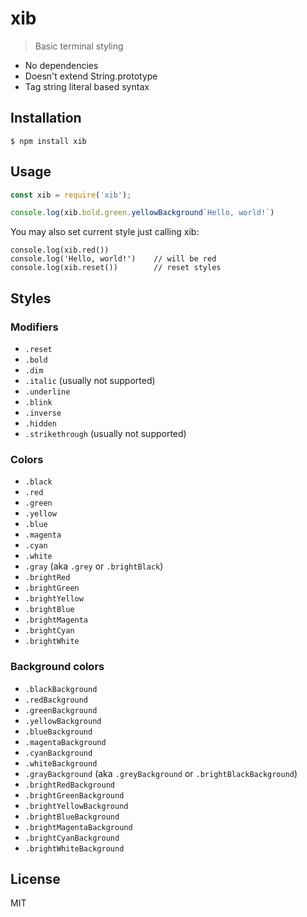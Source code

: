 # xib
> Basic terminal styling

- No dependencies
- Doesn't extend String.prototype
- Tag string literal based syntax

## Installation
```console
$ npm install xib
```

## Usage
```js
const xib = require('xib');

console.log(xib.bold.green.yellowBackground`Hello, world!`)
```

You may also set current style just calling xib:
```
console.log(xib.red())
console.log('Hello, world!')    // will be red
console.log(xib.reset())        // reset styles
```

## Styles

### Modifiers

- `.reset`
- `.bold`
- `.dim`
- `.italic` (usually not supported)
- `.underline`
- `.blink`
- `.inverse`
- `.hidden`
- `.strikethrough` (usually not supported)

### Colors

- `.black`
- `.red`
- `.green`
- `.yellow`
- `.blue`
- `.magenta`
- `.cyan`
- `.white`
- `.gray` (aka `.grey` or `.brightBlack`)
- `.brightRed`
- `.brightGreen`
- `.brightYellow`
- `.brightBlue`
- `.brightMagenta`
- `.brightCyan`
- `.brightWhite`

### Background colors

- `.blackBackground`
- `.redBackground`
- `.greenBackground`
- `.yellowBackground`
- `.blueBackground`
- `.magentaBackground`
- `.cyanBackground`
- `.whiteBackground`
- `.grayBackground` (aka `.greyBackground` or `.brightBlackBackground`)
- `.brightRedBackground`
- `.brightGreenBackground`
- `.brightYellowBackground`
- `.brightBlueBackground`
- `.brightMagentaBackground`
- `.brightCyanBackground`
- `.brightWhiteBackground`

## License

MIT
